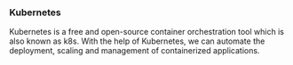 ### Kubernetes
Kubernetes is a free and open-source container orchestration tool which is also known as k8s. With the help of Kubernetes, we can automate the deployment, scaling and management of containerized applications.
